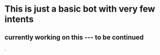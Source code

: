 # This is just a basic bot with very few intents 
## currently working on this --- to be continued
.
